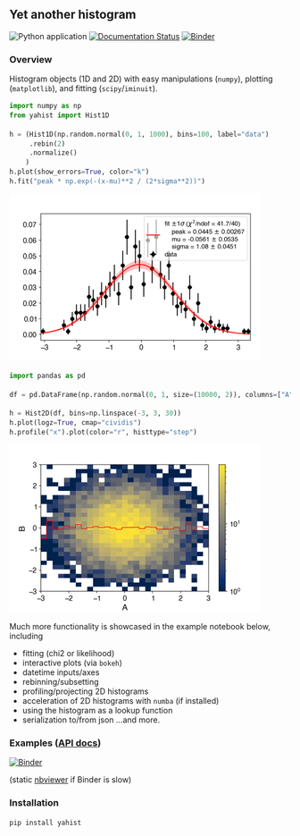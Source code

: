 ## Yet another histogram

![Python application](https://github.com/aminnj/yahist/workflows/Python%20application/badge.svg)
[![Documentation Status](https://readthedocs.org/projects/pip/badge/?version=latest)](https://aminnj.github.io/yahist/)
[![Binder](https://mybinder.org/badge_logo.svg)](https://mybinder.org/v2/gh/aminnj/yahist/master?filepath=examples%2Fbasic.ipynb)


### Overview

Histogram objects (1D and 2D) with easy manipulations (`numpy`), plotting (`matplotlib`), and fitting (`scipy`/`iminuit`).

```python
import numpy as np
from yahist import Hist1D

h = (Hist1D(np.random.normal(0, 1, 1000), bins=100, label="data")
     .rebin(2)
     .normalize()
    )
h.plot(show_errors=True, color="k")
h.fit("peak * np.exp(-(x-mu)**2 / (2*sigma**2))")
```
<img src="examples/plot1.png" height="300" width="450"/>

```python
import pandas as pd

df = pd.DataFrame(np.random.normal(0, 1, size=(10000, 2)), columns=["A", "B"])

h = Hist2D(df, bins=np.linspace(-3, 3, 30))
h.plot(logz=True, cmap="cividis")
h.profile("x").plot(color="r", histtype="step")
```
<img src="examples/plot2.png" height="300" width="450"/>

Much more functionality is showcased in the example notebook below, including
* fitting (chi2 or likelihood)
* interactive plots (via `bokeh`)
* datetime inputs/axes
* rebinning/subsetting
* profiling/projecting 2D histograms
* acceleration of 2D histograms with `numba` (if installed)
* using the histogram as a lookup function
* serialization to/from json
...and more.



### Examples ([API docs](https://aminnj.github.io/yahist/))

[![Binder](https://mybinder.org/badge_logo.svg)](https://mybinder.org/v2/gh/aminnj/yahist/master?filepath=examples%2Fbasic.ipynb)

(static [nbviewer](https://nbviewer.jupyter.org/url/github.com/aminnj/yahist/blob/master/examples/basic.ipynb) if Binder is slow)

### Installation

```bash
pip install yahist
```
